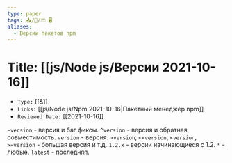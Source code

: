 ```yaml
---
type: paper
tags: 📥️/📜️/🩳 🖥️
aliases:
  - Версии пакетов npm
---
```



# Title: **[[js/Node js/Версии 2021-10-16]]**
- `Type:` [[&]]
- `Links:` [[js/Node js/Npm 2021-10-16|Пакетный менеджер npm]]
- `Reviewed Date:` [[2021-10-16]]

`~version` - версия и баг фиксы.
`^version` - версия и обратная совместимость.
`version` - версия.
`>version`, `<=version`, `<version`, `>=version` - большая версия и т.д.
`1.2.x` - версии начинающиеся с 1.2.
`*` - любые.
`latest` - последняя.
